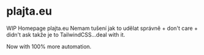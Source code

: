 # plajta.eu
WIP Homepage plajta.eu
Nemam tušení jak to udělat správně + don't care + didn't ask takže je to TailwindCSS...deal with it.

Now with 100% more automation.

